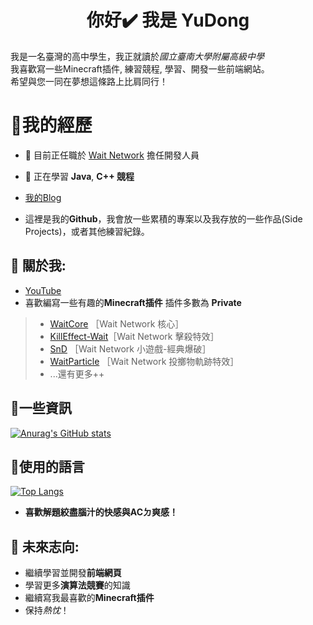 <h1 align="center">你好✔️ 我是 YuDong</h1>

我是一名臺灣的高中學生，我正就讀於*國立臺南大學附屬高級中學*  
我喜歡寫一些Minecraft插件, 練習競程, 學習、開發一些前端網站。  
希望與您一同在夢想這條路上比肩同行！  

# 🍕我的經歷

* 🔭 目前正任職於 [Wait Network](https://discord.gg/RNJQFYbjVp) 擔任開發人員

* 🌱 正在學習 **Java**, **C++ 競程** 

*  [我的Blog](https://yudong-0222.github.io)  

* 這裡是我的**Github**，我會放一些累積的專案以及我存放的一些作品(Side Projects)，或者其他練習紀錄。  

## 🌭 關於我:  
+ [YouTube](https://www.youtube.com)
+ 喜歡編寫一些有趣的**Minecraft插件** 插件多數為 **Private**    
> - [WaitCore](https://github.com/yudong-0222/waitcore) ［Wait Network 核心］  
> - [KillEffect-Wait](https://github.com/yudong-0222/killeffect-wait)［Wait Network 擊殺特效］  
> - [SnD](https://github.com/yudong-0222/SnD) ［Wait Network 小遊戲-經典爆破］    
> - [WaitParticle](https://github.com/yudong-0222/waitparticle) ［Wait Network 投擲物軌跡特效］    
> - ...還有更多++ 

## 🧀一些資訊
[![Anurag's GitHub stats](https://github-readme-stats.vercel.app/api?username=YuDong-0222&count_private=true&show_icons=true&theme=dracula)](https://github.com/anuraghazra/github-readme-stats)

## 🍜使用的語言 
[![Top Langs](https://github-readme-stats.vercel.app/api/top-langs/?username=YuDong-0222&theme=dracula)](https://github.com/anuraghazra/github-readme-stats)



+ **喜歡解題絞盡腦汁的快感與ACㄉ爽感！**

## 🍟 未來志向:
- 繼續學習並開發**前端網頁**
- 學習更多**演算法競賽**的知識
- 繼續寫我最喜歡的**Minecraft插件**
- 保持*熱忱*！

